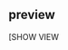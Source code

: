 ## preview


[SHOW VIEW [](https://mermaid.live/view#pako:eNptjc1OwzAQhF9ltecost2GpJaKoOXIiSPyxao3P1JsV8ZWC1HeHTsScGFP-83O7Cx48YZQYj_722XUIcLrm3IAz0D86Xh8hFOhE5DY6FwoXxbQbrI6koQYEsG66eI_HSscwmRQFqFCS8HqgriUjMI4kiWFMq-Gep3mqFC5Nceu2r17b3-SwadhRNnr-SNTuppc8zLpIeg_CzlD4eyTiyib7QPKBe8o-eGh5qzje8H3B5GXCj-zRdQNY0zs2lbsuqYRa4VfWyWru7acfoev32ROWlI)
